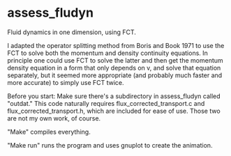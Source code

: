 # assess_fludyn
Fluid dynamics in one dimension, using FCT.

I adapted the operator splitting method from Boris and Book 1971 to use the FCT to solve both the momentum and density continuity equations. In principle one could use FCT to solve the latter and then get the momentum density equation in a form that only depends on v, and solve that equation separately, but it seemed more appropriate (and probably much faster and more accurate) to simply use FCT twice.

Before you start: Make sure there's a subdirectory in assess_fludyn called "outdat." This code naturally requires flux_corrected_transport.c and flux_corrected_transport.h, which are included for ease of use. Those two are not my own work, of course.

"Make" compiles everything.

"Make run" runs the program and uses gnuplot to create the animation.
